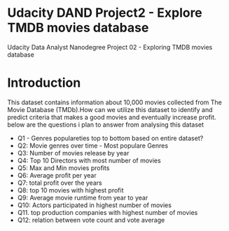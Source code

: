 # Udacity DAND Project2 - Explore TMDB movies database
Udacity Data Analyst Nanodegree Project 02 - Exploring TMDB movies database

# Introduction
This dataset contains information about 10,000 movies collected from The Movie Database (TMDb).How can we utilize this dataset to identify and predict criteria that makes a good movies and eventually increase profit.
below are the questions i plan to answer from analysing this dataset

- Q1 - Genres populareties top to bottom based on entire dataset?
- Q2: Movie genres over time - Most populare Genres
- Q3: Number of movies release by year
- Q4: Top 10 Directors with most number of movies
- Q5: Max and Min movies profits
- Q6: Average profit per year
- Q7: total profit over the years
- Q8: top 10 movies with highest profit
- Q9: Average movie runtime from year to year
- Q10: Actors participated in highest number of movies
- Q11. top production companies with highest number of movies
- Q12: relation between vote count and vote average
